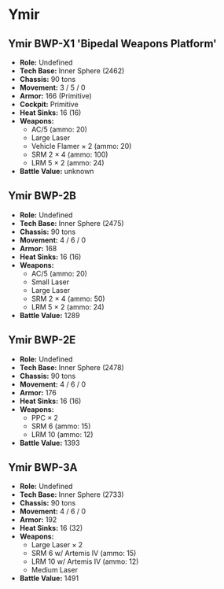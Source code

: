 # Ymir
## Ymir BWP-X1 'Bipedal Weapons Platform'
- **Role:** Undefined
- **Tech Base:** Inner Sphere (2462)
- **Chassis:** 90 tons
- **Movement:** 3 / 5 / 0
- **Armor:** 166 (Primitive)
- **Cockpit:** Primitive
- **Heat Sinks:** 16 (16)
- **Weapons:**
  - AC/5 (ammo: 20)
  - Large Laser
  - Vehicle Flamer × 2 (ammo: 20)
  - SRM 2 × 4 (ammo: 100)
  - LRM 5 × 2 (ammo: 24)
- **Battle Value:** unknown

## Ymir BWP-2B
- **Role:** Undefined
- **Tech Base:** Inner Sphere (2475)
- **Chassis:** 90 tons
- **Movement:** 4 / 6 / 0
- **Armor:** 168
- **Heat Sinks:** 16 (16)
- **Weapons:**
  - AC/5 (ammo: 20)
  - Small Laser
  - Large Laser
  - SRM 2 × 4 (ammo: 50)
  - LRM 5 × 2 (ammo: 24)
- **Battle Value:** 1289

## Ymir BWP-2E
- **Role:** Undefined
- **Tech Base:** Inner Sphere (2478)
- **Chassis:** 90 tons
- **Movement:** 4 / 6 / 0
- **Armor:** 176
- **Heat Sinks:** 16 (16)
- **Weapons:**
  - PPC × 2
  - SRM 6 (ammo: 15)
  - LRM 10 (ammo: 12)
- **Battle Value:** 1393

## Ymir BWP-3A
- **Role:** Undefined
- **Tech Base:** Inner Sphere (2733)
- **Chassis:** 90 tons
- **Movement:** 4 / 6 / 0
- **Armor:** 192
- **Heat Sinks:** 16 (32)
- **Weapons:**
  - Large Laser × 2
  - SRM 6 w/ Artemis IV (ammo: 15)
  - LRM 10 w/ Artemis IV (ammo: 12)
  - Medium Laser
- **Battle Value:** 1491

